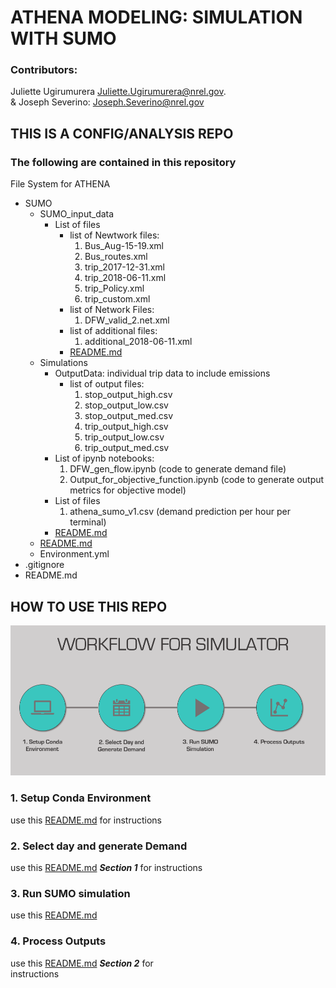 # ATHENA MODELING: SIMULATION WITH SUMO
### Contributors: 
Juliette Ugirumurera <Juliette.Ugirumurera@nrel.gov>.
<br>
& Joseph Severino: <Joseph.Severino@nrel.gov>

## THIS IS A CONFIG/ANALYSIS REPO

### The following are contained in this repository

File System for ATHENA

+	SUMO
    - SUMO_input_data
       * List of files
            - list of Newtwork files:
                1. Bus_Aug-15-19.xml
                2. Bus_routes.xml
                3. trip_2017-12-31.xml
                4. trip_2018-06-11.xml
                5. trip_Policy.xml
                6. trip_custom.xml
            - list of Network Files:
                1. DFW_valid_2.net.xml
            - list of additional files:
                1. additional_2018-06-11.xml
            - [README.md](https://github.com/NREL/ATHENA-siem-sumo/tree/master/Sumo/SUMO_input_data)
    - Simulations
       * OutputData: individual trip data to include emissions
            - list of output files:
                1. stop_output_high.csv
                2. stop_output_low.csv
                3. stop_output_med.csv
                4. trip_output_high.csv
                5. trip_output_low.csv
                6. trip_output_med.csv
       * List of ipynb notebooks:
            1. DFW_gen_flow.ipynb (code to generate demand file)
            2. Output_for_objective_function.ipynb (code to generate output metrics for objective model)
       * List of files
            1. athena_sumo_v1.csv (demand prediction per hour per terminal)
       * [README.md](https://github.com/NREL/ATHENA-siem-sumo/tree/master/Sumo/Simulations)
    - [README.md](https://github.com/NREL/ATHENA-siem-sumo/tree/master/Sumo)
    - Environment.yml
+	.gitignore
+	README.md

## HOW TO USE THIS REPO

![WorkFlow!](Athena_Workflow.png "How to use this repo")


### 1. Setup Conda Environment
use this [README.md](https://github.com/NREL/ATHENA-siem-sumo/tree/master/Sumo) for instructions
    
### 2. Select day and generate Demand
use  this [README.md](https://github.com/NREL/ATHENA-siem-sumo/tree/master/Sumo/Simulations) ***Section 1*** for
instructions 
### 3. Run SUMO simulation
use this [README.md](https://github.com/NREL/ATHENA-siem-sumo/tree/master/Sumo/SUMO_input_data)
### 4. Process Outputs 
use  this [README.md](https://github.com/NREL/ATHENA-siem-sumo/tree/master/Sumo/Simulations) ***Section 2*** for  
instructions 
